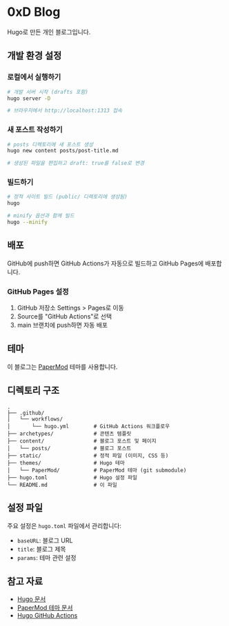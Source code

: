 # 0xD Blog

Hugo로 만든 개인 블로그입니다.

## 개발 환경 설정

### 로컬에서 실행하기

```bash
# 개발 서버 시작 (drafts 포함)
hugo server -D

# 브라우저에서 http://localhost:1313 접속
```

### 새 포스트 작성하기

```bash
# posts 디렉토리에 새 포스트 생성
hugo new content posts/post-title.md

# 생성된 파일을 편집하고 draft: true를 false로 변경
```

### 빌드하기

```bash
# 정적 사이트 빌드 (public/ 디렉토리에 생성됨)
hugo

# minify 옵션과 함께 빌드
hugo --minify
```

## 배포

GitHub에 push하면 GitHub Actions가 자동으로 빌드하고 GitHub Pages에 배포합니다.

### GitHub Pages 설정

1. GitHub 저장소 Settings > Pages로 이동
2. Source를 "GitHub Actions"로 선택
3. main 브랜치에 push하면 자동 배포

## 테마

이 블로그는 [PaperMod](https://github.com/adityatelange/hugo-PaperMod) 테마를 사용합니다.

## 디렉토리 구조

```
.
├── .github/
│   └── workflows/
│       └── hugo.yml        # GitHub Actions 워크플로우
├── archetypes/             # 콘텐츠 템플릿
├── content/                # 블로그 포스트 및 페이지
│   └── posts/              # 블로그 포스트
├── static/                 # 정적 파일 (이미지, CSS 등)
├── themes/                 # Hugo 테마
│   └── PaperMod/           # PaperMod 테마 (git submodule)
├── hugo.toml               # Hugo 설정 파일
└── README.md               # 이 파일
```

## 설정 파일

주요 설정은 `hugo.toml` 파일에서 관리합니다:

- `baseURL`: 블로그 URL
- `title`: 블로그 제목
- `params`: 테마 관련 설정

## 참고 자료

- [Hugo 문서](https://gohugo.io/documentation/)
- [PaperMod 테마 문서](https://github.com/adityatelange/hugo-PaperMod/wiki)
- [Hugo GitHub Actions](https://gohugo.io/hosting-and-deployment/hosting-on-github/)

